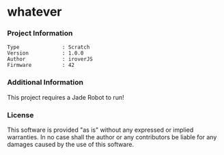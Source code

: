 whatever
================



### Project Information
```
Type              : Scratch
Version           : 1.0.0
Author            : iroverJS
Firmware          : 42
```

### Additional Information
This project requires a Jade Robot to run!

### License
This software is provided "as is" without any expressed or implied warranties.  In no case shall the author or any contributors be liable for any damages caused by the use of this software.

